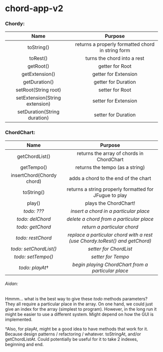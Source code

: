 # chord-app-v2

### Chordy:

Name | Purpose
:---:|:---:
toString() | returns a properly formatted chord in string form
toRest() | turns the chord into a rest
getRoot() | getter for Root
getExtension() | getter for Extension
getDuration() | getter for Duration
setRoot(String root) | setter for Root
setExtension(String extension) | setter for Extension
setDuration(String duration) | setter for Duration

### ChordChart:

Name | Purpose
:---:|:---:
getChordList() | returns the array of chords in ChordChart
getTempo() | returns the tempo (as a string)
insertChord(Chordy chord) | adds a chord to the end of the chart
toString() | returns a string properly formatted for JFugue to play
play() | plays the ChordChart!
*todo: ???* | *insert a chord in a particular place*
*todo: delChord* | *delete a chord from a particular place*
*todo: getChord* | *return a particular chord*
*todo: restChord* | *replace a particular chord with a rest (use Chordy.toRest() and getChord)*
*todo: setChordList()* | *setter for ChordList*
*todo: setTempo()* | *setter for Tempo*
*todo: playAt*† | *begin playing ChordChart from a particular place*

###### Aidan:
  Hmmm... what is the best way to give these *todo* methods parameters?
  They all require a particular place in the array.
  On one hand, we could just give an index for the array (simplest to program).
  However, in the long run it might be easier to use a different system.
  Might depend on how the GUI is implemented.
 
†Also, for playAt, might be a good idea to have methods that work for it.
 Because design patterns / refactoring / whatever.
 toStringAt, and/or getChordListAt.
 Could potentially be useful for it to take 2 indexes, beginning and end.
